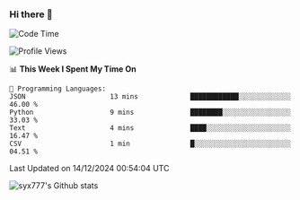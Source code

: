 ### Hi there 👋

<!--
**syx777/syx777** is a ✨ _special_ ✨ repository because its `README.md` (this file) appears on your GitHub profile.

Here are some ideas to get you started:

- 🔭 I’m currently working on ...
- 🌱 I’m currently learning ...
- 👯 I’m looking to collaborate on ...
- 🤔 I’m looking for help with ...
- 💬 Ask me about ...
- 📫 How to reach me: ...
- 😄 Pronouns: ...
- ⚡ Fun fact: ...
-->
<!--START_SECTION:waka-->
![Code Time](http://img.shields.io/badge/Code%20Time-299%20hrs%2056%20mins-blue)

![Profile Views](http://img.shields.io/badge/Profile%20Views-0-blue)

📊 **This Week I Spent My Time On** 

```text
💬 Programming Languages: 
JSON                     13 mins             ████████████░░░░░░░░░░░░░   46.00 % 
Python                   9 mins              ████████░░░░░░░░░░░░░░░░░   33.03 % 
Text                     4 mins              ████░░░░░░░░░░░░░░░░░░░░░   16.47 % 
CSV                      1 min               █░░░░░░░░░░░░░░░░░░░░░░░░   04.51 % 
```


 Last Updated on 14/12/2024 00:54:04 UTC
<!--END_SECTION:waka-->

![syx777's Github stats](https://github-readme-stats-syx777.vercel.app/api?username=syx777&show_icons=true&count_private=true)
